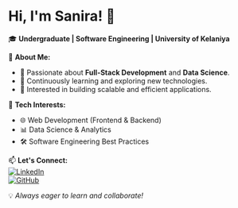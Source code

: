 # Hi, I'm Sanira! 👋  
🎓 **Undergraduate | Software Engineering | University of Kelaniya**  

🚀 **About Me:**  
- 🔹 Passionate about **Full-Stack Development** and **Data Science**.  
- 🔹 Continuously learning and exploring new technologies.  
- 🔹 Interested in building scalable and efficient applications.  

🔧 **Tech Interests:**  
- 🌐 Web Development (Frontend & Backend)  
- 📊 Data Science & Analytics  
- 🛠️ Software Engineering Best Practices  

📫 **Let's Connect:**  
[![LinkedIn](https://img.shields.io/badge/LinkedIn-0A66C2?style=for-the-badge&logo=linkedin&logoColor=white)](https://www.linkedin.com/in/sanira-deneth-615013320/)  
[![GitHub](https://img.shields.io/badge/GitHub-24292E?style=for-the-badge&logo=github&logoColor=white)](https://github.com/Sanira2003)  

💡 *Always eager to learn and collaborate!*  
